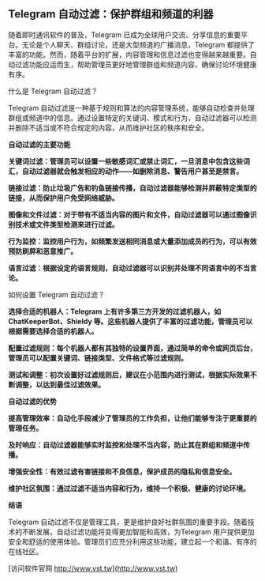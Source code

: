 ## **Telegram 自动过滤：保护群组和频道的利器**

随着即时通讯软件的普及，Telegram 已成为全球用户交流、分享信息的重要平台。无论是个人聊天、群组讨论，还是大型频道的广播消息，Telegram 都提供了丰富的功能。然而，随着平台的扩展，内容管理和信息过滤也变得越来越重要。自动过滤功能应运而生，帮助管理员更好地管理群组和频道内容，确保讨论环境健康有序。

什么是 Telegram 自动过滤？

Telegram 自动过滤是一种基于规则和算法的内容管理系统，能够自动检查并处理群组或频道中的信息。通过设置特定的关键词、模式和行为，自动过滤器可以检测并删除不适当或不符合规定的内容，从而维护社区的秩序和安全。

**自动过滤的主要功能**

**关键词过滤：管理员可以设置一些敏感词汇或禁止词汇，一旦消息中包含这些词汇，自动过滤器就会触发相应的动作——如删除消息、警告用户甚至是禁言。**

**链接过滤：防止垃圾广告和钓鱼链接传播，自动过滤器能够检测并屏蔽特定类型的链接，从而保护用户免受网络威胁。**

**图像和文件过滤：对于带有不适当内容的图片和文件，自动过滤器可以通过图像识别技术或文件类型检测来进行过滤。**

**行为监控：监控用户行为，如频繁发送相同消息或大量添加成员的行为，可以有效预防刷屏和恶意推广。**

**语言过滤：根据设定的语言规则，自动过滤器可以识别并处理不同语言中的不当言论。**

如何设置 Telegram 自动过滤？

**选择合适的机器人：Telegram 上有许多第三方开发的过滤机器人，如 ChatKeeperBot、Shieldy 等。这些机器人提供了丰富的过滤功能，管理员可以根据需要选择合适的机器人。**

**配置过滤规则：每个机器人都有其独特的设置界面，通过简单的命令或网页后台，管理员可以配置关键词、链接类型、文件格式等过滤规则。**

**测试和调整：初次设置好过滤规则后，建议在小范围内进行测试，根据实际效果不断调整，以达到最佳过滤效果。**

**自动过滤的优势**

**提高管理效率：自动化手段减少了管理员的工作负担，让他们能够专注于更重要的管理任务。**

**及时响应：自动过滤器能够实时监控和处理不当内容，防止其在群组和频道中传播。**

**增强安全性：有效过滤有害链接和不良信息，保护成员的隐私和信息安全。**

**维护社区氛围：通过过滤不适当内容和行为，维持一个积极、健康的讨论环境。**

**结语**

Telegram 自动过滤不仅是管理工具，更是维护良好社群氛围的重要手段。随着技术的不断发展，自动过滤功能将变得更加智能和高效，为Telegram 用户提供更加安全和舒适的使用体验。管理员们应充分利用这些功能，建立起一个和谐、有序的在线社区。


[访问软件官网 http://www.vst.tw](http://www.vst.tw)
